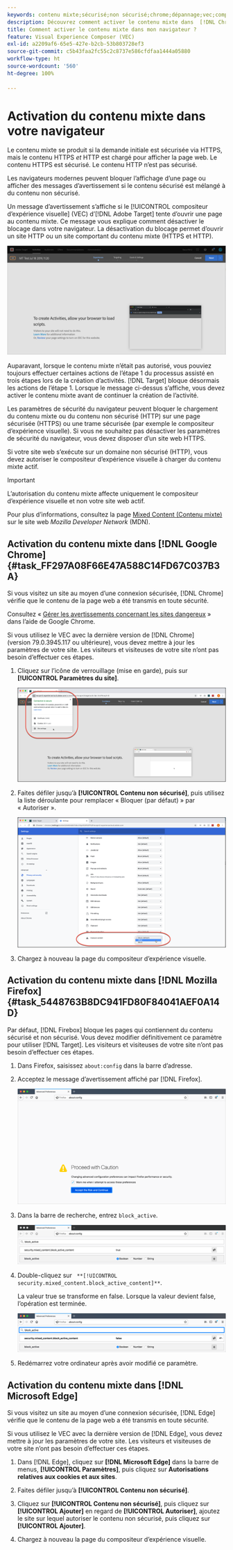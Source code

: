 ```yaml
---
keywords: contenu mixte;sécurisé;non sécurisé;chrome;dépannage;vec;compositeur d’expérience visuelle;non sécurisé;http;https;firefox;internet explorer
description: Découvrez comment activer le contenu mixte dans  [!DNL Chrome],  [!DNL Firefox] et  [!DNL Edge].
title: Comment activer le contenu mixte dans mon navigateur ?
feature: Visual Experience Composer (VEC)
exl-id: a2209af6-65e5-427e-b2cb-53b803728ef3
source-git-commit: c5b43faa2fc55c2c8737e586cfdfaa1444a05880
workflow-type: ht
source-wordcount: '560'
ht-degree: 100%

---
```


# Activation du contenu mixte dans votre navigateur

Le contenu mixte se produit si la demande initiale est sécurisée via HTTPS, mais le contenu HTTPS *et* HTTP est chargé pour afficher la page web. Le contenu HTTPS est sécurisé. Le contenu HTTP n’est pas sécurisé.

Les navigateurs modernes peuvent bloquer l’affichage d’une page ou afficher des messages d’avertissement si le contenu sécurisé est mélangé à du contenu non sécurisé.

Un message d’avertissement s’affiche si le [!UICONTROL compositeur d’expérience visuelle] (VEC) d’[!DNL Adobe Target] tente d’ouvrir une page au contenu mixte. Ce message vous explique comment désactiver le blocage dans votre navigateur. La désactivation du blocage permet d’ouvrir un site HTTP ou un site comportant du contenu mixte (HTTPS et HTTP).

![Avertissement de contenu mixte](/help/main/c-experiences/c-visual-experience-composer/r-troubleshoot-composer/assets/mixed_content_warning.png)

Auparavant, lorsque le contenu mixte n’était pas autorisé, vous pouviez toujours effectuer certaines actions de l’étape 1 du processus assisté en trois étapes lors de la création d’activités. [!DNL Target] bloque désormais les actions de l’étape 1. Lorsque le message ci-dessus s’affiche, vous devez activer le contenu mixte avant de continuer la création de l’activité.

Les paramètres de sécurité du navigateur peuvent bloquer le chargement du contenu mixte ou du contenu non sécurisé (HTTP) sur une page sécurisée (HTTPS) ou une trame sécurisée (par exemple le compositeur d’expérience visuelle). Si vous ne souhaitez pas désactiver les paramètres de sécurité du navigateur, vous devez disposer d’un site web HTTPS.

Si votre site web s’exécute sur un domaine non sécurisé (HTTP), vous devez autoriser le compositeur d’expérience visuelle à charger du contenu mixte actif.

>[!IMPORTANT]
>
>L’autorisation du contenu mixte affecte uniquement le compositeur d’expérience visuelle et non votre site web actif.

Pour plus d’informations, consultez la page [Mixed Content (Contenu mixte)](https://developer.mozilla.org/fr/docs/Web/Security/Mixed_content) sur le site web *Mozilla Developer Network* (MDN).

## Activation du contenu mixte dans [!DNL Google Chrome] {#task_FF297A08F66E47A588C14FD67C037B3A}

Si vous visitez un site au moyen d’une connexion sécurisée, [!DNL Chrome] vérifie que le contenu de la page web a été transmis en toute sécurité.

Consultez « [Gérer les avertissements concernant les sites dangereux](https://support.google.com/chrome/answer/99020?hl=fr) » dans l’aide de Google Chrome.

Si vous utilisez le VEC avec la dernière version de [!DNL Chrome] (version 79.0.3945.117 ou ultérieure), vous devez mettre à jour les paramètres de votre site. Les visiteurs et visiteuses de votre site n’ont pas besoin d’effectuer ces étapes.

1. Cliquez sur l’icône de verrouillage (mise en garde), puis sur **[!UICONTROL Paramètres du site]**.

   ![Paramètres du site](/help/main/c-experiences/c-visual-experience-composer/r-troubleshoot-composer/assets/site-settings.png)

1. Faites défiler jusqu’à **[!UICONTROL Contenu non sécurisé]**, puis utilisez la liste déroulante pour remplacer « Bloquer (par défaut) » par « Autoriser ».

   ![Contenu non sécurisé](/help/main/c-experiences/c-visual-experience-composer/r-troubleshoot-composer/assets/insecure-content.png)

1. Chargez à nouveau la page du compositeur d’expérience visuelle.

## Activation du contenu mixte dans [!DNL Mozilla Firefox] {#task_5448763B8DC941FD80F84041AEF0A14D}

Par défaut, [!DNL Firebox] bloque les pages qui contiennent du contenu sécurisé et non sécurisé. Vous devez modifier définitivement ce paramètre pour utiliser [!DNL Target]. Les visiteurs et visiteuses de votre site n’ont pas besoin d’effectuer ces étapes.

1. Dans Firefox, saisissez `about:config` dans la barre d’adresse.
1. Acceptez le message d’avertissement affiché par [!DNL Firefox].

   ![Avertissement de Firefox](/help/main/c-experiences/c-visual-experience-composer/r-troubleshoot-composer/assets/firefox.png)

1. Dans la barre de recherche, entrez `block_active`.

   ![Paramètre block_principal de Firefox](/help/main/c-experiences/c-visual-experience-composer/r-troubleshoot-composer/assets/firefox3.png)

1. Double-cliquez sur ` **[!UICONTROL security.mixed_content.block_active_content]**`.

   La valeur true se transforme en false. Lorsque la valeur devient false, l’opération est terminée. 

   ![Sécurité de Firefox](/help/main/c-experiences/c-visual-experience-composer/r-troubleshoot-composer/assets/firefox2.png)

1. Redémarrez votre ordinateur après avoir modifié ce paramètre.

## Activation du contenu mixte dans [!DNL Microsoft Edge]

Si vous visitez un site au moyen d’une connexion sécurisée, [!DNL Edge] vérifie que le contenu de la page web a été transmis en toute sécurité.

Si vous utilisez le VEC avec la dernière version de [!DNL Edge], vous devez mettre à jour les paramètres de votre site. Les visiteurs et visiteuses de votre site n’ont pas besoin d’effectuer ces étapes.

1. Dans [!DNL Edge], cliquez sur **[!DNL Microsoft Edge]** dans la barre de menus, **[!UICONTROL Paramètres]**, puis cliquez sur **Autorisations relatives aux cookies et aux sites**.

1. Faites défiler jusqu’à **[!UICONTROL Contenu non sécurisé]**.

1. Cliquez sur **[!UICONTROL Contenu non sécurisé]**, puis cliquez sur **[!UICONTROL Ajouter]** en regard de **[!UICONTROL Autoriser]**, ajoutez le site sur lequel autoriser le contenu non sécurisé, puis cliquez sur **[!UICONTROL Ajouter]**.

1. Chargez à nouveau la page du compositeur d’expérience visuelle.
